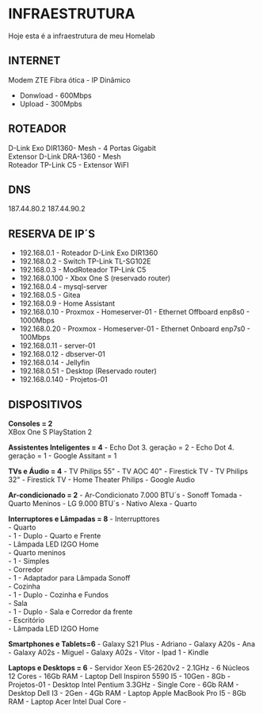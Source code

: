 # INFRAESTRUTURA #
Hoje esta é a infraestrutura de meu Homelab

## INTERNET ##
Modem ZTE Fibra ótica - IP Dinâmico
- Donwload - 600Mbps
- Upload - 300Mpbs

## ROTEADOR ##
D-Link Exo DIR1360- Mesh - 4 Portas Gigabit  
Extensor D-Link DRA-1360 - Mesh  
Roteador TP-Link C5 - Extensor WiFI  

## DNS #
187.44.80.2
187.44.90.2

## RESERVA DE IP´S ##  

* 192.168.0.1 - Roteador  D-Link Exo DIR1360
* 192.168.0.2 - Switch TP-Link TL-SG102E
* 192.168.0.3 - ModRoteador TP-Link C5
* 192.168.0.100 - Xbox One S (reservado router)
* 192.168.0.4 - mysql-server
* 192.168.0.5 - Gitea
* 192.168.0.9 - Home Assistant
* 192.168.0.10 - Proxmox - Homeserver-01 - Ethernet Offboard enp8s0 - 1000Mbps
* 192.168.0.20 - Proxmox - Homeserver-01 - Ethernet Onboard enp7s0 - 100Mbps
* 192.168.0.11 - server-01
* 192.168.0.12 - dbserver-01
* 192.168.0.14 - Jellyfin
* 192.168.0.51 - Desktop (Reservado router)
* 192.168.0.140 - Projetos-01  

## DISPOSITIVOS ##

**Consoles = 2**  
	XBox One S
	PlayStation 2

**Assistentes Inteligentes = 4**
	- Echo Dot 3. geração = 2
	- Echo Dot 4. geração = 1
	- Google Assitant = 1  

**TVs e Áudio = 4**
	- TV Philips 55"
	- TV AOC 40" - Firestick TV
	- TV Philips 32" - Firestick TV
	- Home Theater Philips - Google Audio

**Ar-condicionado = 2**
	- Ar-Condicionato 7.000 BTU´s - Sonoff Tomada - Quarto Meninos
	- LG 9.000 BTU´s - Nativo Alexa - Quarto


**Interruptores e Lâmpadas = 8**
	- Interrupttores  
		- Quarto  
			- 1 - Duplo - Quarto e Frente  
			- Lâmpada LED I2GO Home  
		- Quarto meninos  
			- 1 - Simples  
		- Corredor  
			- 1 - Adaptador para Lâmpada Sonoff  
		- Cozinha  
			- 1 - Duplo - Cozinha e Fundos  
		- Sala  
			- 1 - Duplo - Sala e Corredor da frente  
		- Escritório  
			- Lâmpada LED I2GO Home  


**Smartphones e Tablets=6**
	- Galaxy S21 Plus - Adriano
	- Galaxy A20s - Ana
	- Galaxy A02s - Miguel
	- Galaxy A02s - Vitor
	- Ipad 1
	- Kindle

**Laptops e Desktops = 6**
	- Servidor Xeon E5-2620v2 - 2.1GHz - 6 Núcleos 12 Cores - 16Gb RAM
	- Laptop Dell Inspiron 5590 I5 - 10Gen - 8Gb - Projetos-01
	- Desktop Intel Pentium 3.3GHz - Single Core - 6Gb RAM
	- Desktop Dell I3 - 2Gen - 4Gb RAM
	- Laptop Apple MacBook Pro I5 - 8Gb RAM
	- Laptop Acer Intel Dual Core - 


